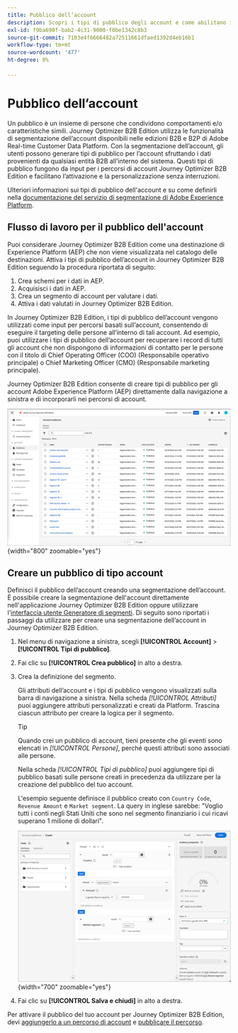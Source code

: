 ```yaml
---
title: Pubblico dell’account
description: Scopri i tipi di pubblico degli account e come abilitano i percorsi basati su account.
exl-id: f9ba690f-bab2-4c31-9000-f0be1342c8b3
source-git-commit: 7103e4f6666482a72511661dfaed1392d4eb16b1
workflow-type: tm+mt
source-wordcount: '477'
ht-degree: 0%

---
```


# Pubblico dell’account

Un pubblico è un insieme di persone che condividono comportamenti e/o caratteristiche simili. Journey Optimizer B2B Edition utilizza le funzionalità di segmentazione dell’account disponibili nelle edizioni B2B e B2P di Adobe Real-time Customer Data Platform. Con la segmentazione dell’account, gli utenti possono generare tipi di pubblico per l’account sfruttando i dati provenienti da qualsiasi entità B2B all’interno del sistema. Questi tipi di pubblico fungono da input per i percorsi di account Journey Optimizer B2B Edition e facilitano l’attivazione e la personalizzazione senza interruzioni.

Ulteriori informazioni sui tipi di pubblico dell&#39;account e su come definirli nella [documentazione del servizio di segmentazione di Adobe Experience Platform](https://experienceleague.adobe.com/en/docs/experience-platform/segmentation/ui/account-audiences).

## Flusso di lavoro per il pubblico dell&#39;account

Puoi considerare Journey Optimizer B2B Edition come una destinazione di Experience Platform (AEP) che non viene visualizzata nel catalogo delle destinazioni. Attiva i tipi di pubblico dell’account in Journey Optimizer B2B Edition seguendo la procedura riportata di seguito:

1. Crea schemi per i dati in AEP.
1. Acquisisci i dati in AEP.
1. Crea un segmento di account per valutare i dati.
1. Attiva i dati valutati in Journey Optimizer B2B Edition.

In Journey Optimizer B2B Edition, i tipi di pubblico dell’account vengono utilizzati come input per percorsi basati sull’account, consentendo di eseguire il targeting delle persone all’interno di tali account. Ad esempio, puoi utilizzare i tipi di pubblico dell’account per recuperare i record di tutti gli account che non dispongono di informazioni di contatto per le persone con il titolo di Chief Operating Officer (COO) (Responsabile operativo principale) o Chief Marketing Officer (CMO) (Responsabile marketing principale).

Journey Optimizer B2B Edition consente di creare tipi di pubblico per gli account Adobe Experience Platform (AEP) direttamente dalla navigazione a sinistra e di incorporarli nei percorsi di account.

![Accedere ai tipi di pubblico dell&#39;account](./assets/account-audiences-browse.png){width="800" zoomable="yes"}

## Creare un pubblico di tipo account

Definisci il pubblico dell’account creando una segmentazione dell’account. È possibile creare la segmentazione dell&#39;account direttamente nell&#39;applicazione Journey Optimizer B2B Edition oppure utilizzare l&#39;[interfaccia utente Generatore di segmenti](https://experienceleague.adobe.com/en/docs/experience-platform/segmentation/ui/segment-builder). Di seguito sono riportati i passaggi da utilizzare per creare una segmentazione dell’account in Journey Optimizer B2B Edition.

1. Nel menu di navigazione a sinistra, scegli **[!UICONTROL Account]** > **[!UICONTROL Tipi di pubblico]**.

1. Fai clic su **[!UICONTROL Crea pubblico]** in alto a destra.

1. Crea la definizione del segmento.

   Gli attributi dell’account e i tipi di pubblico vengono visualizzati sulla barra di navigazione a sinistra. Nella scheda _[!UICONTROL Attributi]_ puoi aggiungere attributi personalizzati e creati da Platform. Trascina ciascun attributo per creare la logica per il segmento.

   >[!TIP]
   >
   >Quando crei un pubblico di account, tieni presente che gli eventi sono elencati in _[!UICONTROL Persone]_, perché questi attributi sono associati alle persone.<br/>
   >
   >Nella scheda _[!UICONTROL Tipi di pubblico]_ puoi aggiungere tipi di pubblico basati sulle persone creati in precedenza da utilizzare per la creazione del pubblico del tuo account.

   L&#39;esempio seguente definisce il pubblico creato con `Country Code`, `Revenue Amount` e `Market segment`. La query in inglese sarebbe: &quot;Voglio tutti i conti negli Stati Uniti che sono nel segmento finanziario i cui ricavi superano 1 milione di dollari&quot;.

   ![esempio generatore di segmenti di pubblico dell&#39;account](./assets/audience-segment-builder-US-finance-1M.png){width="700" zoomable="yes"}

1. Fai clic su **[!UICONTROL Salva e chiudi]** in alto a destra.

Per attivare il pubblico del tuo account per Journey Optimizer B2B Edition, devi [aggiungerlo a un percorso di account](../journeys/journey-overview.md#add-the-account-audience-for-your-journey) e [pubblicare il percorso](../journeys/journey-overview.md).
